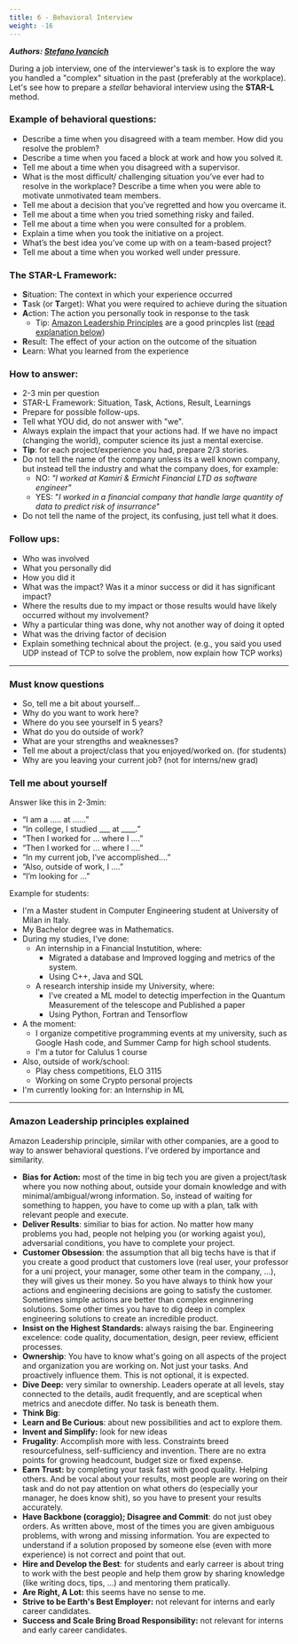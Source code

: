 ```yaml
---
title: 6 - Behavioral Interview
weight: -16
---
```


***Authors: [Stefano Ivancich](https://www.linkedin.com/in/stefano-ivancich/)***


During a job interview, one of the interviewer's task is to explore the way you handled a "complex" situation in the past (preferably at the workplace). Let's see how to prepare
a *stellar* behavioral interview using the **STAR-L** method.

### Example of behavioral questions:
 - Describe a time when you disagreed with a team member. How did you resolve the problem?
 - Describe a time when you faced a block at work and how you solved it.
 - Tell me about a time when you disagreed with a supervisor.
 - What is the most difficult/ challenging situation you’ve ever had to resolve in the workplace? Describe a time when you were able to motivate unmotivated team members.
 - Tell me about a decision that you’ve regretted and how you overcame it.
 - Tell me about a time when you tried something risky and failed.
 - Tell me about a time when you were consulted for a problem.
 - Explain a time when you took the initiative on a project.
 - What’s the best idea you’ve come up with on a team-based project?
 - Tell me about a time when you worked well under pressure.

### The STAR-L Framework:
 - **S**ituation: The context in which your experience occurred 
 - **T**ask (or **T**arget): What you were required to achieve during the situation 
 - **A**ction: The action you personally took in response to the task 
   - Tip: [Amazon Leadership Principles](https://www.amazon.jobs/content/en/our-workplace/leadership-principles) are a good princples list ([read explanation below](#amazon-leadership-principles-explained)) 
 - **R**esult: The effect of your action on the outcome of the situation 
 - **L**earn: What you learned from the experience 

### How to answer:
 - 2-3 min per question
 - STAR-L Framework: Situation, Task, Actions, Result, Learnings
 - Prepare for possible follow-ups.
 - Tell what YOU did, do not answer with "we".
 - Always explain the impact that your actions had. If we have no impact (changing the world), computer science its just a mental exercise.
 - **Tip**: for each project/experience you had, prepare 2/3 stories.
 - Do not tell the name of the company unless its a well known company, but instead tell the industry and what the company does, for example:
   - NO: _"I worked at Kamiri & Ermicht Financial LTD as software engineer"_
   - YES: "_I worked in a financial  company that handle large quantity of data to predict risk of insurrance_"
 - Do not tell the name of the project, its confusing, just tell what it does.

### Follow ups:
 - Who was involved
 - What you personally did
 - How you did it
 - What was the impact? Was it a minor success or did it has significant impact?
 - Where the results due to my impact or those results would have likely occurred without my involvement?
 - Why a particular thing was done, why not another way of doing it opted
 - What was the driving factor of decision
 - Explain something technical about the project. (e.g., you said you used UDP instead of TCP to solve the problem, now explain how TCP works)

---

### Must know questions
 - So, tell me a bit about yourself… 
 - Why do you want to work here? 
 - Where do you see yourself in 5 years? 
 - What do you do outside of work? 
 - What are your strengths and weaknesses?
 - Tell me about a project/class that you enjoyed/worked on. (for students)
 - Why are you leaving your current job? (not for interns/new grad)


### Tell me about yourself
Answer like this in 2-3min:
 - “I am a ….. at …...”
 - “In college, I studied ___ at ____.”
 - “Then I worked for … where I ….”
 - “Then I worked for … where I ….”
 - “In my current job, I’ve accomplished….”
 - “Also, outside of work, I ….”
 - “I’m looking for …”

Example for students:
 - I'm a Master student in Computer Engineering student at University of Milan in Italy.
 - My Bachelor degree was in Mathematics.
 - During my studies, I’ve done:
   - An internship in a Financial Instutition, where:
     - Migrated a database and Improved logging and metrics of the system.
     - Using C++, Java and SQL
   - A research intership inside my University, where:
      - I've created a ML model to detectig imperfection in the Quantum Measurement of the telescope and Published a paper
      - Using Python, Fortran and Tensorflow
  - A the moment:
      - I organize competitive programming events at my university, such as Google Hash code, and Summer Camp for high school students.
      - I'm a tutor for Calulus 1 course
  - Also, outside of work/school:
      - Play chess competitions, ELO 3115
      - Working on some Crypto personal projects
  - I'm currently looking for: an Internship in ML


---


### Amazon Leadership principles explained
 Amazon Leadership principle, similar with other companies, are a good to way to answer behavioral questions. I've ordered by importance and similarity.
 - **Bias for Action:** most of the time in big tech you are given a project/task where you now nothing about, outside your domain knowledge and with minimal/ambigual/wrong information. So, instead of waiting for something to happen, you have to come up with a plan, talk with relevant people and execute.
 - **Deliver Results**: similiar to bias for action. No matter how many problems you had, people not helping you (or working agaist you), adversarial conditions, you have to complete your project.
 - **Customer Obsession**: the assumption that all big techs have is that if you create a good product that customers love (real user, your professor for a uni project, your manager, some other team in the company, ...), they will gives us their money. So you have always to think how your actions and engineering decisions are going to satisfy the customer. Sometimes simple actions are better than complex enginnering solutions. Some other times you have to dig deep in complex engineering solutions to create an incredible product.
 - **Insist on the Highest Standards:** always raising the bar. Engineering excelence: code quality, documentation, design, peer review, efficient processes.
 - **Ownership**: You have to know what's going on all aspects of the project and organization you are working on. Not just your tasks. And proactively influence them. This is not optional, it is expected.
 - **Dive Deep:** very similar to ownership. Leaders operate at all levels, stay connected to the details, audit frequently, and are sceptical when metrics and anecdote differ. No task is beneath them.
 - **Think Big**: 
 - **Learn and Be Curious**: about new possibilities and act to explore them.
 - **Invent and Simplify:** look for new ideas
 - **Frugality**: Accomplish more with less. Constraints breed resourcefulness, self-sufficiency and invention. There are no extra points for growing headcount, budget size or fixed expense.
 - **Earn Trust:** by completing your task fast with good quality. Helping others. And be vocal about your results, most people are woring on their task and do not pay attention on what others do (especially your manager, he does know shit), so you have to present your results accurately.
 - **Have Backbone (coraggio); Disagree and Commit**: do not just obey orders. As written above, most of the times you are given ambiguous problems, with wrong and missing information. You are expected to understand if a solution proposed by someone else (even with more experience) is not correct and point that out.
 - **Hire and Develop the Best**: for students and early carreer is about tring to work with the best people and help them grow by sharing knowledge (like writing docs, tips, ...) and mentoring them pratically.
 - **Are Right, A Lot:** this seems have no sense to me.
 - **Strive to be Earth's Best Employer:** not relevant for interns and early career candidates.
 - **Success and Scale Bring Broad Responsibility:** not relevant for interns and early career candidates.

